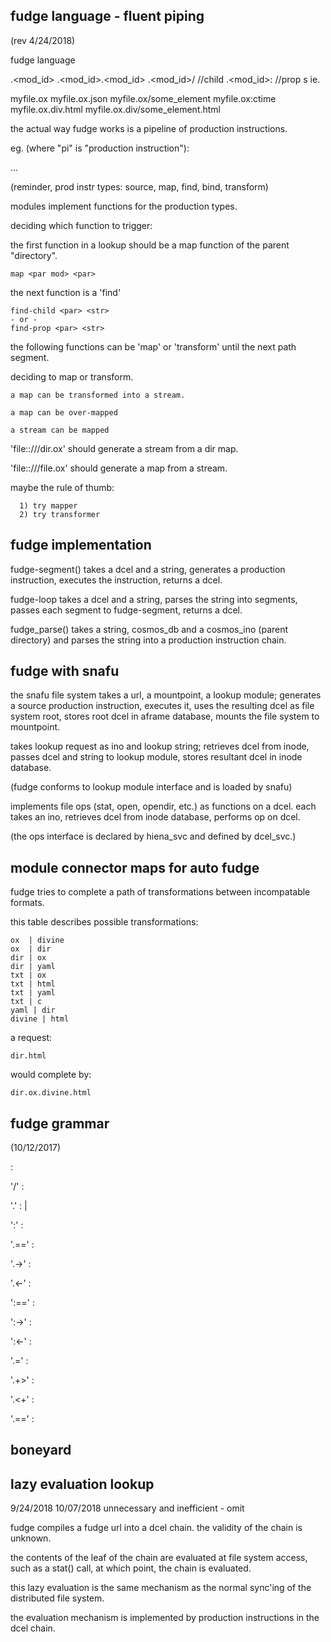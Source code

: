 



fudge language - fluent piping
------------------------------
(rev 4/24/2018)


fudge language

  <name>.<mod_id>
  <name>.<mod_id>.<mod_id>
  <name>.<mod_id>/<name>  //child
  <name>.<mod_id>:<name>  //prop
s
ie.

  myfile.ox
  myfile.ox.json
  myfile.ox/some_element
  myfile.ox:ctime
  myfile.ox.div.html
  myfile.ox.div/some_element.html


the actual way fudge works is a pipeline of production instructions.

eg.
(where "pi" is "production instruction"):

  <pi><pi><pi><pi><pi><pi>...


(reminder, prod instr types:
source, map, find, bind, transform)


modules implement functions for the production types.


deciding which function to trigger:

the first function in a lookup should be a map function of the parent "directory".

    map <par mod> <par>

the next function is a 'find'

    find-child <par> <str>
    - or -
    find-prop <par> <str>

the following functions can be 'map' or 'transform' until the next path segment.

deciding to map or transform.

    a map can be transformed into a stream.

    a map can be over-mapped

    a stream can be mapped


  'file::///dir.ox' should generate a stream from a dir map.

  'file::///file.ox' should generate a map from a stream.


   maybe the rule of thumb:
      
      1) try mapper
      2) try transformer
 


fudge implementation
--------------------

fudge-segment() takes a dcel and a string, generates a production instruction, executes the instruction, returns a dcel.

fudge-loop takes a dcel and a string, parses the string into segments, passes each segment to fudge-segment, returns a dcel.

fudge_parse() takes a string, cosmos_db and a cosmos_ino (parent directory) and parses the string into a production instruction chain.



fudge with snafu
----------------

the snafu file system takes a url, a mountpoint, a lookup module; generates a source production instruction, executes it, uses the resulting dcel as file system root, stores root dcel in aframe database, mounts the file system to mountpoint.

takes lookup request as ino and lookup string; retrieves dcel from inode, passes dcel and string to lookup module, stores resultant dcel in inode database.

(fudge conforms to lookup module interface and is loaded by snafu)

implements file ops (stat, open, opendir, etc.) as functions on a dcel.  each takes an ino, retrieves dcel from inode database, performs op on dcel.

(the ops interface is declared by hiena_svc and defined by dcel_svc.)




module connector maps for auto fudge
------------------------------------

fudge tries to complete a path of transformations between incompatable formats.

this table describes possible transformations:
 
    ox  | divine
    ox  | dir
    dir | ox
    dir | yaml
    txt | ox
    txt | html
    txt | yaml
    txt | c
    yaml | dir
    divine | html


a request:

    dir.html


would complete by:

    dir.ox.divine.html




fudge grammar
-------------
(10/12/2017)


  <identifier> : <find child>

  '/' <identifier> : <find child>

  '.' <identifier> : <grind scan>
                   | <grind exec>

  ':' <identifier> : <find prop>

  '.==' <identifier> : <bind equiv>

  '.->' <identifier> : <bind flow R>

  '.<-' <identifier> : <bind flow L>

  ':==' <identifier> : <bind prop equiv>

  ':->' <identifier> : <bind prop flow R>

  ':<-' <identifier> : <bind prop flow L>

  '.=' <identifier> : <bind assign>

  '.+>' <identifier> : <bind copy R>

  '.<+' <identifier> : <bind copy L>

  '.==' <url> : <source equiv>




boneyard
--------

lazy evaluation lookup
----------------------
9/24/2018
10/07/2018 unnecessary and inefficient - omit


fudge compiles a fudge url into a dcel chain.  the validity of the chain is unknown.

the contents of the leaf of the chain are evaluated at file system access, such as a stat() call, at which point, the chain is evaluated.

this lazy evaluation is the same mechanism as the normal sync'ing of the distributed file system.

the evaluation mechanism is implemented by production instructions in the dcel chain.


